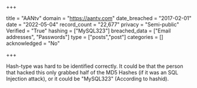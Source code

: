 +++

title = "AANtv"
domain = "https://aantv.com"
date_breached = "2017-02-01"
date = "2022-05-04"
record_count = "22,677"
privacy = "Semi-public"
Verified = "True"
hashing = ["MySQL323"]
breached_data = ["Email addresses", "Passwords"]
type = ["posts","post"]
categories = []
acknowledged = "No"


+++


Hash-type was hard to be identified correctly. It could be that the person that hacked this only grabbed half of the MD5 Hashes (if it was an SQL Injection attack), or it could be "MySQL323" (According to hashid).

